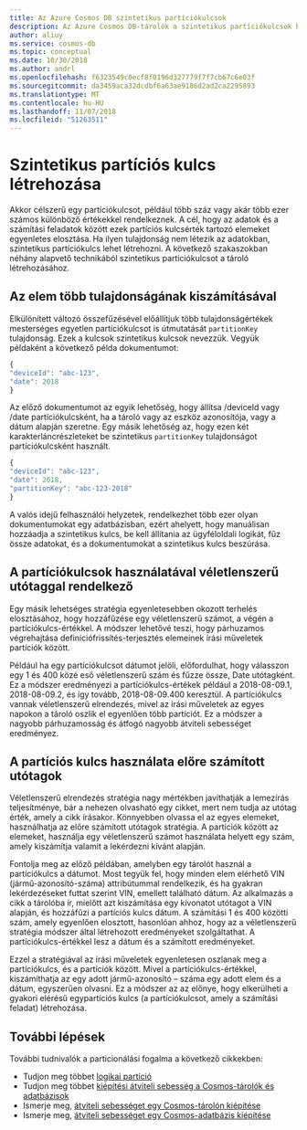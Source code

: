 ```yaml
---
title: Az Azure Cosmos DB szintetikus partíciókulcsok
description: Az Azure Cosmos DB-tárolók a szintetikus partíciókulcsok használata
author: aliuy
ms.service: cosmos-db
ms.topic: conceptual
ms.date: 10/30/2018
ms.author: andrl
ms.openlocfilehash: f6323549c0ecf8f0196d327779f7f7cb67c6e03f
ms.sourcegitcommit: da3459aca32dcdbf6a63ae9186d2ad2ca2295893
ms.translationtype: MT
ms.contentlocale: hu-HU
ms.lasthandoff: 11/07/2018
ms.locfileid: "51263511"
---
```

# <a name="create-a-synthetic-partition-key"></a>Szintetikus partíciós kulcs létrehozása

Akkor célszerű egy partíciókulcsot, például több száz vagy akár több ezer számos különböző értékekkel rendelkeznek. A cél, hogy az adatok és a számítási feladatok között ezek partíciós kulcsérték tartozó elemeket egyenletes elosztása. Ha ilyen tulajdonság nem létezik az adatokban, szintetikus partíciókulcs lehet létrehozni. A következő szakaszokban néhány alapvető technikából szintetikus partíciókulcsot a tároló létrehozásához.

## <a name="concatenating-multiple-properties-of-an-item"></a>Az elem több tulajdonságának kiszámításával

Elkülönített változó összefűzésével előállítjuk több tulajdonságértékek mesterséges egyetlen partíciókulcsot is útmutatását `partitionKey` tulajdonság. Ezek a kulcsok szintetikus kulcsok nevezzük. Vegyük példaként a következő példa dokumentumot:

```JavaScript
{
"deviceId": "abc-123",
"date": 2018
}
```

Az előző dokumentumot az egyik lehetőség, hogy állítsa /deviceId vagy /date partíciókulcsként, ha a tároló vagy az eszköz azonosítója, vagy a dátum alapján szeretne. Egy másik lehetőség az, hogy ezen két karakterláncrészleteket be szintetikus `partitionKey` tulajdonságot partíciókulcsként használt.

```JavaScript
{
"deviceId": "abc-123",
"date": 2018,
"partitionKey": "abc-123-2018"
}
```

A valós idejű felhasználói helyzetek, rendelkezhet több ezer olyan dokumentumokat egy adatbázisban, ezért ahelyett, hogy manuálisan hozzáadja a szintetikus kulcs, be kell állítania az ügyféloldali logikát, fűz össze adatokat, és a dokumentumokat a szintetikus kulcs beszúrása.

## <a name="using-a-partition-key-with-random-suffix"></a>A partíciókulcsok használatával véletlenszerű utótaggal rendelkező

Egy másik lehetséges stratégia egyenletesebben okozott terhelés elosztásához, hogy hozzáfűzése egy véletlenszerű számot, a végén a partíciókulcs-értékkel. A módszer lehetővé teszi, hogy párhuzamos végrehajtása definíciófrissítés-terjesztés elemeinek írási műveletek partíciók között.

Például ha egy partíciókulcsot dátumot jelöli, előfordulhat, hogy válasszon egy 1 és 400 közé eső véletlenszerű szám és fűzze össze, Date utótagként. Ez a módszer eredményezi a partíciókulcs-értékek például a 2018-08-09.1, 2018-08-09.2, és így tovább, 2018-08-09.400 keresztül. A partíciókulcs vannak véletlenszerű elrendezés, mivel az írási műveletek az egyes napokon a tároló oszlik el egyenlően több partíciót. Ez a módszer a nagyobb párhuzamosság és átfogó nagyobb átviteli sebességet eredményez.

## <a name="using-a-partition-key-with-pre-calculated-suffixes"></a>A partíciós kulcs használata előre számított utótagok 

Véletlenszerű elrendezés stratégia nagy mértékben javíthatják a lemezírás teljesítménye, bár a nehezen olvasható egy cikket, mert nem tudja az utótag érték, amely a cikk írásakor. Könnyebben olvassa el az egyes elemeket, használhatja az előre számított utótagok stratégia. A partíciók között az elemeket, használja egy véletlenszerű számot használata helyett egy szám, amely kiszámítja valamit a lekérdezni kívánt alapján.

Fontolja meg az előző példában, amelyben egy tárolót használ a partíciókulcs a dátumot. Most tegyük fel, hogy minden elem elérhető VIN (jármű-azonosító-száma) attribútummal rendelkezik, és ha gyakran lekérdezéseket futtat szerint VIN, emellett található dátum. Az alkalmazás a cikk a tárolóba ír, mielőtt azt kiszámítása egy kivonatot utótagot a VIN alapján, és hozzáfűzi a partíciós kulcs dátum. A számítási 1 és 400 közötti szám, amely egyenlően elosztott, hasonlóan ahhoz, hogy az a véletlenszerű stratégia módszer által létrehozott eredményeket szolgáltathat. A partíciókulcs-értékkel lesz a dátum és a számított eredményeket.

Ezzel a stratégiával az írási műveletek egyenletesen oszlanak meg a partíciókulcs, és a partíciók között. Mivel a partíciókulcs-értékkel, kiszámíthatja az egy adott jármű-azonosító – száma egy adott elem és a dátum, egyszerűen olvasni. Ez a módszer az az előnye, hogy elkerülheti a gyakori elérésű egypartíciós kulcs (a partíciókulcsot, amely a számítási feladat) létrehozása. 

## <a name="next-steps"></a>További lépések

További tudnivalók a particionálási fogalma a következő cikkekben:

* Tudjon meg többet [logikai partíció](partition-data.md)
* Tudjon meg többet [kiépítési átviteli sebesség a Cosmos-tárolók és adatbázisok](set-throughput.md)
* Ismerje meg, [átviteli sebességet egy Cosmos-tárolón kiépítése](how-to-provision-container-throughput.md)
* Ismerje meg, [átviteli sebességet egy Cosmos-adatbázis kiépítése](how-to-provision-database-throughput.md)
